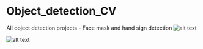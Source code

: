 # Object_detection_CV
All object detection projects - Face mask and hand sign detection
![alt text](https://github.com/rajuzumaki2207/Object_detection_CV/blob/master/video.gif)

![alt text](https://github.com/rajuzumaki2207/Object_detection_CV/blob/master/hand-sign.gif)
